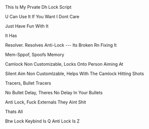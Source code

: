 This Is My Prvate Dh Lock Script

U Can Use It If You Want I Dont Care

Just Have Fun With It

It Has 

Resolver. Resolves Anti-Lock --- Its Broken Rn Fixing It

Mem-Sppof, Spoofs Memory

Camlock Non Customizable, Locks Onto Person Aiming At

Silent Aim Non CustomIzable, Helps With The Camlock Hitting Shots

Tracers, Bullet Tracers

No Bullet Delay, Theres No Delay In Your Bullets

Anti Lock, Fuck Externals They Aint Shit

Thats All

Btw Lock Keybind Is Q
Anti Lock Is Z




